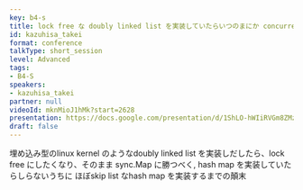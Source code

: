 ```yaml
---
key: b4-s
title: lock free な doubly linked list を実装していたらいつのまにか concurrent skip list map を実装していたでござる
id: kazuhisa_takei
format: conference
talkType: short_session
level: Advanced
tags:
- B4-S
speakers:
- kazuhisa_takei
partner: null
videoId: mknMioJ1hMk?start=2628
presentation: https://docs.google.com/presentation/d/1ShLO-hWIiRVGm8ZMzUOlHFuUkWMciIjvA3h3fjfEwKo/preview#slide=id.p
draft: false
---
```

埋め込み型のlinux kernel のようなdoubly linked list を実装しだしたら、lock free にしたくなり、そのまま sync.Map に勝つべく, hash map を実装していたらしらないうちに ほぼskip list なhash map を実装するまでの顛末
